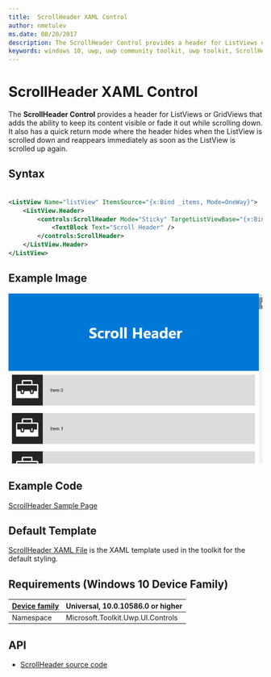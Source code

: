 ```yaml
---
title:  ScrollHeader XAML Control
author: nmetulev
ms.date: 08/20/2017
description: The ScrollHeader Control provides a header for ListViews or GridViews that adds the ability to keep its content visible or fade it out while scrolling down.
keywords: windows 10, uwp, uwp community toolkit, uwp toolkit, ScrollHeader, XAML Control, xaml
---
```


# ScrollHeader XAML Control

The **ScrollHeader Control** provides a header for ListViews or GridViews that adds the ability to keep its content visible or fade it out while scrolling down. It also has a quick return mode where the header hides when the ListView is scrolled down and reappears immediately as soon as the ListView is scrolled up again.

## Syntax

```xml

<ListView Name="listView" ItemsSource="{x:Bind _items, Mode=OneWay}">
	<ListView.Header>
		<controls:ScrollHeader Mode="Sticky" TargetListViewBase="{x:Bind listView}">
			<TextBlock Text="Scroll Header" />
		</controls:ScrollHeader>
	</ListView.Header>
</ListView>

```

## Example Image

![ScrollHeader animation](../resources/images/Controls-ScrollHeader.gif "ScrollHeader")

## Example Code

[ScrollHeader Sample Page](https://github.com/Microsoft/UWPCommunityToolkit/tree/master/Microsoft.Toolkit.Uwp.SampleApp/SamplePages/ScrollHeader)

## Default Template

[ScrollHeader XAML File](https://github.com/Microsoft/UWPCommunityToolkit/blob/master/Microsoft.Toolkit.Uwp.UI.Controls/ScrollHeader/ScrollHeader.xaml) is the XAML template used in the toolkit for the default styling.

## Requirements (Windows 10 Device Family)

| [Device family](http://go.microsoft.com/fwlink/p/?LinkID=526370) | Universal, 10.0.10586.0 or higher |
| --- | --- |
| Namespace | Microsoft.Toolkit.Uwp.UI.Controls |

## API

* [ScrollHeader source code](https://github.com/Microsoft/UWPCommunityToolkit/tree/master/Microsoft.Toolkit.Uwp.UI.Controls/ScrollHeader)

